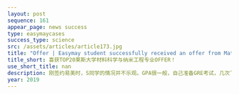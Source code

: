 ```yaml
---
layout: post
sequence: 161
appear_page: news success
type: easymaycases
success_type: science
src: /assets/articles/article173.jpg
title: "Offer | Easymay student successfully received an offer from Materials Science and NanoEngineering program at Rice University"
title_short: 喜获TOP20莱斯大学材料科学与纳米工程专业OFFER！
use_short_title: nan
description: 刚签约易美时，S同学的情况并不乐观。GPA很一般，自己准备GRE考试，几次下来，分数也一直在305左右徘徊。平日一直在繁忙的课业中打转的他根本没有去实习的空档，对未来的就业规划也毫无头绪。“对于申请研究生这件事，我是实在没有办法了，自己本身对这件事不了解，很多东西都没有准备，简直是一头雾水，无从下手。”S同学回想起当时的情况，仍然倍感无奈。
year: 2019
---
```


